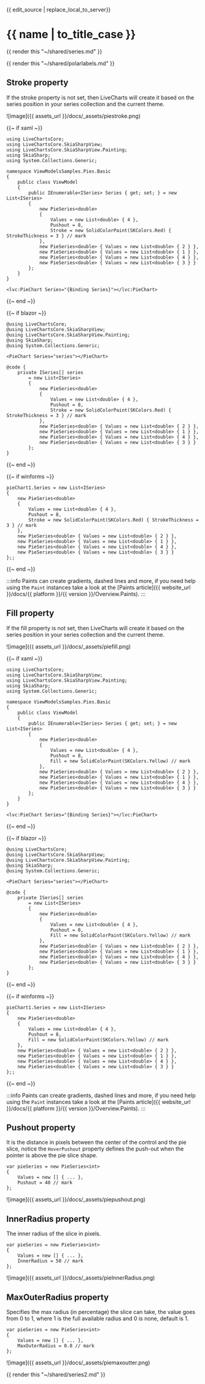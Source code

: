 <div id="edit-this-article-source">
    {{ edit_source | replace_local_to_server}}
</div>

# {{ name | to_title_case }}

{{ render this "~/shared/series.md" }}

{{ render this "~/shared/polarlabels.md" }}

## Stroke property

If the stroke property is not set, then LiveCharts will create it based on the series position in your series collection
and the current theme.

![image]({{ assets_url }}/docs/_assets/piestroke.png)

{{~ if xaml ~}}
<pre><code>using LiveChartsCore;
using LiveChartsCore.SkiaSharpView;
using LiveChartsCore.SkiaSharpView.Painting;
using SkiaSharp;
using System.Collections.Generic;

namespace ViewModelsSamples.Pies.Basic
{
    public class ViewModel
    {
        public IEnumerable&lt;ISeries> Series { get; set; } = new List&lt;ISeries>
        {
            new PieSeries&lt;double>
            {
                Values = new List&lt;double> { 4 },
                Pushout = 8,
                Stroke = new SolidColorPaint(SKColors.Red) { StrokeThickness = 3 } // mark
            },
            new PieSeries&lt;double> { Values = new List&lt;double> { 2 } },
            new PieSeries&lt;double> { Values = new List&lt;double> { 1 } },
            new PieSeries&lt;double> { Values = new List&lt;double> { 4 } },
            new PieSeries&lt;double> { Values = new List&lt;double> { 3 } }
        };
    }
}</code></pre>

<pre><code>&lt;lvc:PieChart Series="{Binding Series}">&lt;/lvc:PieChart></code></pre>
{{~ end ~}}

{{~ if blazor ~}}
<pre><code>@using LiveChartsCore;
@using LiveChartsCore.SkiaSharpView;
@using LiveChartsCore.SkiaSharpView.Painting;
@using SkiaSharp;
@using System.Collections.Generic;

&lt;PieChart Series="series">&lt;/PieChart>

@code {
    private ISeries[] series 
        = new List&lt;ISeries>
        {
            new PieSeries&lt;double>
            {
                Values = new List&lt;double> { 4 },
                Pushout = 8,
                Stroke = new SolidColorPaint(SKColors.Red) { StrokeThickness = 3 } // mark
            },
            new PieSeries&lt;double> { Values = new List&lt;double> { 2 } },
            new PieSeries&lt;double> { Values = new List&lt;double> { 1 } },
            new PieSeries&lt;double> { Values = new List&lt;double> { 4 } },
            new PieSeries&lt;double> { Values = new List&lt;double> { 3 } }
        };
}</code></pre>
{{~ end ~}}

{{~ if winforms ~}}
<pre><code>pieChart1.Series = new List&lt;ISeries>
{
    new PieSeries&lt;double>
    {
        Values = new List&lt;double> { 4 },
        Pushout = 8,
        Stroke = new SolidColorPaint(SKColors.Red) { StrokeThickness = 3 } // mark
    },
    new PieSeries&lt;double> { Values = new List&lt;double> { 2 } },
    new PieSeries&lt;double> { Values = new List&lt;double> { 1 } },
    new PieSeries&lt;double> { Values = new List&lt;double> { 4 } },
    new PieSeries&lt;double> { Values = new List&lt;double> { 3 } }
};;</code></pre>
{{~ end ~}}

:::info
Paints can create gradients, dashed lines and more, if you need help using the `Paint` instances take 
a look at the [Paints article]({{ website_url }}/docs/{{ platform }}/{{ version }}/Overview.Paints).
:::

## Fill property

If the fill property is not set, then LiveCharts will create it based on the series position in your series collection
and the current theme.

![image]({{ assets_url }}/docs/_assets/piefill.png)

{{~ if xaml ~}}
<pre><code>using LiveChartsCore;
using LiveChartsCore.SkiaSharpView;
using LiveChartsCore.SkiaSharpView.Painting;
using SkiaSharp;
using System.Collections.Generic;

namespace ViewModelsSamples.Pies.Basic
{
    public class ViewModel
    {
        public IEnumerable&lt;ISeries> Series { get; set; } = new List&lt;ISeries>
        {
            new PieSeries&lt;double>
            {
                Values = new List&lt;double> { 4 },
                Pushout = 8,
                Fill = new SolidColorPaint(SKColors.Yellow) // mark
            },
            new PieSeries&lt;double> { Values = new List&lt;double> { 2 } },
            new PieSeries&lt;double> { Values = new List&lt;double> { 1 } },
            new PieSeries&lt;double> { Values = new List&lt;double> { 4 } },
            new PieSeries&lt;double> { Values = new List&lt;double> { 3 } }
        };
    }
}</code></pre>

<pre><code>&lt;lvc:PieChart Series="{Binding Series}">&lt;/lvc:PieChart></code></pre>
{{~ end ~}}

{{~ if blazor ~}}
<pre><code>@using LiveChartsCore;
@using LiveChartsCore.SkiaSharpView;
@using LiveChartsCore.SkiaSharpView.Painting;
@using SkiaSharp;
@using System.Collections.Generic;

&lt;PieChart Series="series">&lt;/PieChart>

@code {
    private ISeries[] series 
        = new List&lt;ISeries>
        {
            new PieSeries&lt;double>
            {
                Values = new List&lt;double> { 4 },
                Pushout = 8,
                Fill = new SolidColorPaint(SKColors.Yellow) // mark
            },
            new PieSeries&lt;double> { Values = new List&lt;double> { 2 } },
            new PieSeries&lt;double> { Values = new List&lt;double> { 1 } },
            new PieSeries&lt;double> { Values = new List&lt;double> { 4 } },
            new PieSeries&lt;double> { Values = new List&lt;double> { 3 } }
        };
}</code></pre>
{{~ end ~}}

{{~ if winforms ~}}
<pre><code>pieChart1.Series = new List&lt;ISeries>
{
    new PieSeries&lt;double>
    {
        Values = new List&lt;double> { 4 },
        Pushout = 8,
        Fill = new SolidColorPaint(SKColors.Yellow) // mark
    },
    new PieSeries&lt;double> { Values = new List&lt;double> { 2 } },
    new PieSeries&lt;double> { Values = new List&lt;double> { 1 } },
    new PieSeries&lt;double> { Values = new List&lt;double> { 4 } },
    new PieSeries&lt;double> { Values = new List&lt;double> { 3 } }
};;</code></pre>
{{~ end ~}}

:::info
Paints can create gradients, dashed lines and more, if you need help using the `Paint` instances take 
a look at the [Paints article]({{ website_url }}/docs/{{ platform }}/{{ version }}/Overview.Paints).
:::

## Pushout property

It is the distance in pixels between the center of the control and the pie slice, notice the 
`HoverPushout` property defines the push-out when the pointer is above the pie slice shape.

<pre><code>var pieSeries = new PieSeries&lt;int>
{
    Values = new [] { ... },
    Pushout = 40 // mark
};</code></pre>

![image]({{ assets_url }}/docs/_assets/piepushout.png)

## InnerRadius property

The inner radius of the slice in pixels.

<pre><code>var pieSeries = new PieSeries&lt;int>
{
    Values = new [] { ... },
    InnerRadius = 50 // mark 
};</code></pre>

![image]({{ assets_url }}/docs/_assets/pieInnerRadius.png)

## MaxOuterRadius property

Specifies the max radius (in percentage) the slice can take, the value goes from 0 to 1, where 1 is the full available radius and 0 is none, default is 1.

<pre><code>var pieSeries = new PieSeries&lt;int>
{
    Values = new [] { ... },
    MaxOuterRadius = 0.8 // mark
};</code></pre>

![image]({{ assets_url }}/docs/_assets/piemaxoutter.png)

{{ render this "~/shared/series2.md" }}